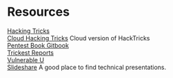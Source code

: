 # Resources

[Hacking Tricks](https://book.hacktricks.xyz/welcome/readme) \
[Cloud Hacking Tricks](https://cloud.hacktricks.xyz/pentesting-cloud/pentesting-cloud-methodology) Cloud version of HackTricks \
[Pentest Book Gitbook](https://pentestbook.six2dez.com) \
[Trickest Reports](https://trickest.com/reports/) \
[Vulnerable U](https://vulnu.mattjay.com) \
[Slideshare](https://www.slideshare.net) A good place to find technical presentations.
